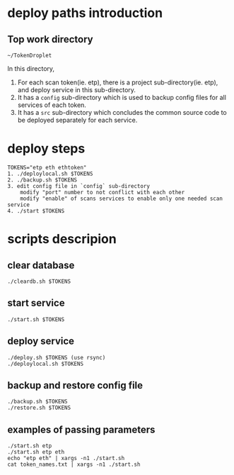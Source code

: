 # deploy paths introduction

## Top work directory
```
~/TokenDroplet
```
In this directory,
1. For each scan token(ie. etp), there is a project sub-directory(ie. etp), and deploy service in this sub-directory.
2. It has a `config` sub-directory which is used to backup config files for all services of each token.
3. It has a `src` sub-directory which concludes the common source code to be deployed separately for each service.

# deploy steps
```
TOKENS="etp eth ethtoken"
1. ./deploylocal.sh $TOKENS
2. ./backup.sh $TOKENS
3. edit config file in `config` sub-directory
    modify "port" number to not conflict with each other
    modify "enable" of scans services to enable only one needed scan service
4. ./start $TOKENS
```

# scripts descripion

## clear database
```
./cleardb.sh $TOKENS
```

## start service
```
./start.sh $TOKENS
```

## deploy service
```
./deploy.sh $TOKENS (use rsync)
./deploylocal.sh $TOKENS
```

## backup and restore config file
```
./backup.sh $TOKENS
./restore.sh $TOKENS
```

## examples of passing parameters
```
./start.sh etp
./start.sh etp eth
echo "etp eth" | xargs -n1 ./start.sh
cat token_names.txt | xargs -n1 ./start.sh
```
